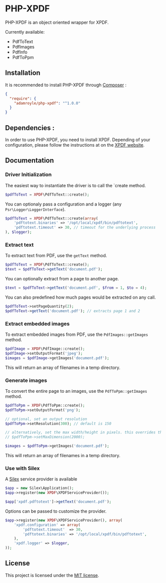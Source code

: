 # PHP-XPDF

PHP-XPDF is an object oriented wrapper for XPDF.

Currently available:

- PdfToText
- PdfImages
- PdfInfo
- PdfToPpm

## Installation

It is recommended to install PHP-XPDF through [Composer](http://getcomposer.org) :

```json
{
  "require": {
    "adamroyle/php-xpdf": "^1.0.0"
  }
}
```

## Dependencies :

In order to use PHP-XPDF, you need to install XPDF. Depending of your
configuration, please follow the instructions at on the
[XPDF website](http://www.foolabs.com/xpdf/download.html).

## Documentation

### Driver Initialization

The easiest way to instantiate the driver is to call the `create method.

```php
$pdfToText = XPDF\PdfToText::create();
```

You can optionaly pass a configuration and a logger (any
`Psr\Logger\LoggerInterface`).

```php
$pdfToText = XPDF\PdfToText::create(array(
    'pdftotext.binaries' => '/opt/local/xpdf/bin/pdftotext',
    'pdftotext.timeout' => 30, // timeout for the underlying process
), $logger);
```

### Extract text

To extract text from PDF, use the `getText` method.

```php
$pdfToText = XPDF\PdfToText::create();
$text = $pdfToText->getText('document.pdf');
```

You can optionally extract from a page to another page.

```php
$text = $pdfToText->getText('document.pdf', $from = 1, $to = 4);
```

You can also predefined how much pages would be extracted on any call.

```php
$pdfToText->setPageQuantity(2);
$pdfToText->getText('document.pdf'); // extracts page 1 and 2
```

### Extract embedded images

To extract embedded images from PDF, use the `PdfImages::getImages` method.

```php
$pdfImage = XPDF\PdfImage::create();
$pdfImage->setOutputFormat('jpeg');
$images = $pdfImage->getImages('document.pdf');
```

This will return an array of filenames in a temp directory.

### Generate images

To convert the entire page to an images, use the `PdfToPpm::getImages` method.

```php
$pdfToPpm = XPDF\PdfToPpm::create();
$pdfToPpm->setOutputFormat('png');

// optional, set an output resolution
$pdfToPpm->setResolution(300); // default is 150

// alternatively, set the max width/height in pixels. this overrides the resolution setting.
// $pdfToPpm->setMaxDimension(2000);

$images = $pdfToPpm->getImages('document.pdf');
```

This will return an array of filenames in a temp directory.

### Use with Silex

A [Silex](http://silex.sensiolabs.org) service provider is available

```php
$app = new Silex\Application();
$app->register(new XPDF\XPDFServiceProvider());

$app['xpdf.pdftotext']->getText('document.pdf');
```

Options can be passed to customize the provider.

```php
$app->register(new XPDF\XPDFServiceProvider(), array(
    'xpdf.configuration' => array(
        'pdftotext.timeout'  => 30,
        'pdftotext.binaries' => '/opt/local/xpdf/bin/pdftotext',
    ),
    'xpdf.logger' => $logger,
));
```

## License

This project is licensed under the [MIT license](http://opensource.org/licenses/MIT).
